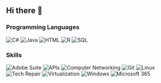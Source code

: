 ## Hi there 👋

<!--
**Klentz37/Klentz37** is a ✨ _special_ ✨ repository because its `README.md` (this file) appears on your GitHub profile.

Here are some ideas to get you started:

- 🔭 I’m currently working on ...
- 🌱 I’m currently learning ...
- 👯 I’m looking to collaborate on ...
- 🤔 I’m looking for help with ...
- 💬 Ask me about ...
- 📫 How to reach me: ...
- 😄 Pronouns: ...
- ⚡ Fun fact: ...
-->

<h3>Programming Languages</h3>
<p>
  <img alt="C#" src="https://img.shields.io/badge/-C%23-68217A?style=flat-square&logo=c-sharp&logoColor=white" />
  <img alt="Java" src="https://img.shields.io/badge/-Java-007396?style=flat-square&logo=java&logoColor=white" />
  <img alt="HTML" src="https://img.shields.io/badge/-HTML-E34F26?style=flat-square&logo=html5&logoColor=white" />
  <img alt="R" src="https://img.shields.io/badge/-R-276DC3?style=flat-square&logo=r&logoColor=white" />
  <img alt="SQL" src="https://img.shields.io/badge/-SQL-4479A1?style=flat-square&logo=sql&logoColor=white" />
</p>

<h3>Skills</h3>
<p>
  <img alt="Adobe Suite" src="https://img.shields.io/badge/-Adobe%20Suite-FF0000?style=flat-square&logo=adobe&logoColor=white" />
  <img alt="APIs" src="https://img.shields.io/badge/-APIs-4A90E2?style=flat-square&logo=api&logoColor=white" />
  <img alt="Computer Networking" src="https://img.shields.io/badge/-Computer%20Networking-3498DB?style=flat-square&logo=networking&logoColor=white" />
  <img alt="Git" src="https://img.shields.io/badge/-Git-F05032?style=flat-square&logo=git&logoColor=white" />
  <img alt="Linux" src="https://img.shields.io/badge/-Linux-FCC624?style=flat-square&logo=linux&logoColor=white" />
  <img alt="Tech Repair" src="https://img.shields.io/badge/-Tech%20Repair-7B8D8E?style=flat-square&logo=tools&logoColor=white" />
  <img alt="Virtualization" src="https://img.shields.io/badge/-Virtualization-2C7DF7?style=flat-square&logo=virtualbox&logoColor=white" />
  <img alt="Windows" src="https://img.shields.io/badge/-Windows-00A4EF?style=flat-square&logo=windows&logoColor=white" />
  <img alt="Microsoft 365" src="https://img.shields.io/badge/-Microsoft%20365-D83B01?style=flat-square&logo=microsoft&logoColor=white" />
</p>

